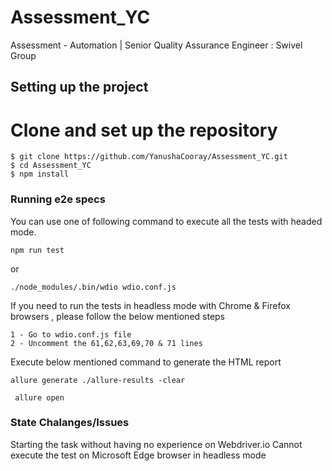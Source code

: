 # Assessment_YC

Assessment - Automation | Senior Quality Assurance Engineer : Swivel Group

## Setting up the project

# Clone and set up the repository
```
$ git clone https://github.com/YanushaCooray/Assessment_YC.git
$ cd Assessment_YC
$ npm install
```

### Running e2e specs
You can use one of following command to execute all the tests with headed mode.
```
npm run test 
```
or

```
./node_modules/.bin/wdio wdio.conf.js
```

If you need to run the tests in headless mode with Chrome & Firefox browsers , please follow the below mentioned steps
```
1 - Go to wdio.conf.js file
2 - Uncomment the 61,62,63,69,70 & 71 lines
```

Execute below mentioned command to generate the HTML report 
```
allure generate ./allure-results -clear
```
```
 allure open
```
### State Chalanges/Issues

Starting the task without having no experience on Webdriver.io
Cannot execute the test on Microsoft Edge browser in headless mode 
